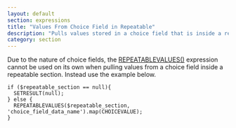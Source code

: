 ```yaml
---
layout: default
section: expressions
title: "Values From Choice Field in Repeatable"
description: "Pulls values stored in a choice field that is inside a repeatable section and stores them in an array."
category: section
---
```

 Due to the nature of choice fields, the [REPEATABLEVALUES()](http://developer.fulcrumapp.com/expressions/reference/repeatablevalues/) expression cannot be used on its own when pulling values from a choice field inside a repeatable section. Instead use the example below.

 ```
 if ($repeatable_section == null){
   SETRESULT(null);
 } else {
   REPEATABLEVALUES($repeatable_section, 'choice_field_data_name').map(CHOICEVALUE);
 }
```
